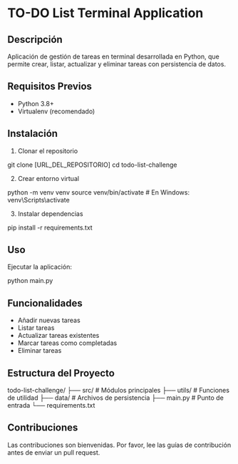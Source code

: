 # TO-DO List Terminal Application

## Descripción
Aplicación de gestión de tareas en terminal desarrollada en Python, que permite crear, listar, actualizar y eliminar tareas con persistencia de datos.

## Requisitos Previos
- Python 3.8+
- Virtualenv (recomendado)

## Instalación

1. Clonar el repositorio

git clone [URL_DEL_REPOSITORIO]
cd todo-list-challenge

2. Crear entorno virtual

python -m venv venv
source venv/bin/activate  # En Windows: venv\Scripts\activate

3. Instalar dependencias

pip install -r requirements.txt


## Uso
Ejecutar la aplicación:

python main.py

## Funcionalidades

- Añadir nuevas tareas
- Listar tareas
- Actualizar tareas existentes
- Marcar tareas como completadas
- Eliminar tareas

## Estructura del Proyecto

todo-list-challenge/
├── src/           # Módulos principales
├── utils/         # Funciones de utilidad
├── data/          # Archivos de persistencia
├── main.py        # Punto de entrada
└── requirements.txt

## Contribuciones
Las contribuciones son bienvenidas. 
Por favor, lee las guías de contribución antes de enviar un pull request.